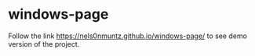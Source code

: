 # windows-page

Follow the link https://nels0nmuntz.github.io/windows-page/ to see demo version of the project.

